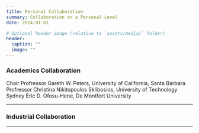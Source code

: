 ```yaml
---
title: Personal Collaboration
summary: Collaboration on a Personal Level
date: 2024-01-01

# Optional header image (relative to `assets/media/` folder).
header:
  caption: ""
  image: ""
---
```


<div style="font-size: 14px;">
  
### Academics Collaboration

Chair Profressor Gareth W. Peters, University of California, Santa Barbara
Profressor Christina Nikitopoulos Sklibosios, University of Technology Sydney
Eric D. Ofosu-Hene, De Montfort University
___

### Industrial Collaboration


___

</div>
